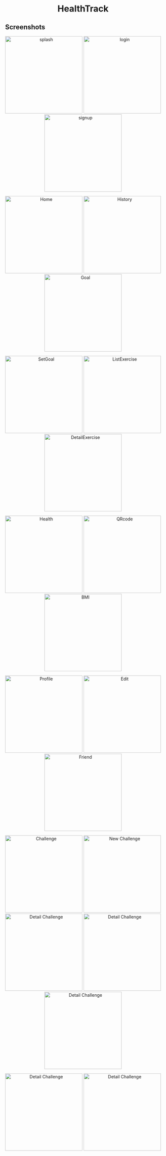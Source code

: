 <h1 align="center">
<br>
HealthTrack
</h1>

## Screenshots

<p align="center">
  <img src="Screenshots/1.jpg" width="250" alt="splash">
  <img src="Screenshots/2.jpg" width="250" alt="login">
  <img src="Screenshots/3.jpg" width="250" alt="signup">
</p>

<p align="center">
  <img src="Screenshots/4.jpg" width="250" alt="Home">
  <img src="Screenshots/15.jpg" width="250" alt="History">
  <img src="Screenshots/16.jpg" width="250" alt="Goal">
</p>

<p align="center">
  <img src="Screenshots/17.jpg" width="250" alt="SetGoal">
  <img src="Screenshots/18.jpg" width="250" alt="ListExercise">
  <img src="Screenshots/19.jpg" width="250" alt="DetailExercise">
</p>

<p align="center">
  <img src="Screenshots/6.jpg" width="250" alt="Health">
  <img src="Screenshots/11.jpg" width="250" alt="QRcode">
  <img src="Screenshots/7.jpg" width="250" alt="BMI">
</p>
<p align="center">
  <img src="Screenshots/8.jpg" width="250" alt="Profile">
  <img src="Screenshots/9.jpg" width="250" alt="Edit">
  <img src="Screenshots/10.jpg" width="250" alt="Friend">
</p>
<p align="center">
  <img src="Screenshots/5.jpg" width="250" alt="Challenge">
  <img src="Screenshots/12.jpg" width="250" alt="New Challenge">
  <img src="Screenshots/14.jpg" width="250" alt="Detail Challenge">
  <img src="Screenshots/14.jpg" width="250" alt="Detail Challenge">
  <img src="Screenshots/14.jpg" width="250" alt="Detail Challenge">
</p>

<p align="center">
  <img src="Screenshots/14.jpg" width="250" alt="Detail Challenge">
  <img src="Screenshots/14.jpg" width="250" alt="Detail Challenge">
</p>


